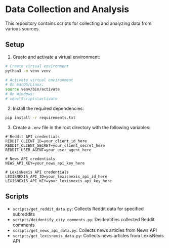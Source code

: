 # Data Collection and Analysis

This repository contains scripts for collecting and analyzing data from various sources.

## Setup

1. Create and activate a virtual environment:
```bash
# Create virtual environment
python3 -m venv venv

# Activate virtual environment
# On macOS/Linux:
source venv/bin/activate
# On Windows:
# venv\Scripts\activate
```

2. Install the required dependencies:
```bash
pip install -r requirements.txt
```

3. Create a `.env` file in the root directory with the following variables:
```
# Reddit API credentials
REDDIT_CLIENT_ID=your_client_id_here
REDDIT_CLIENT_SECRET=your_client_secret_here
REDDIT_USER_AGENT=your_user_agent_here

# News API credentials
NEWS_API_KEY=your_news_api_key_here

# LexisNexis API credentials
LEXISNEXIS_API_ID=your_lexisnexis_api_id_here
LEXISNEXIS_API_KEY=your_lexisnexis_api_key_here
```

## Scripts

- `scripts/get_reddit_data.py`: Collects Reddit data for specified subreddits
- `scripts/deidentify_city_comments.py`: Deidentifies collected Reddit comments
- `scripts/get_news_api_data.py`: Collects news articles from News API
- `scripts/get_lexisnexis_data.py`: Collects news articles from LexisNexis API